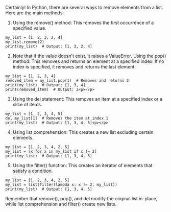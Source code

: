 Certainly! In Python, there are several ways to remove elements from a list. Here are the main methods: 

1. Using the remove() method: This removes the first occurrence of a specified value.

```
my_list = [1, 2, 3, 2, 4]
my_list.remove(2)
print(my_list)  # Output: [1, 3, 2, 4]
```

2. Note that if the value doesn't exist, it raises a ValueError.
Using the pop() method: This removes and returns an element at a specified index. If no index is specified, it removes and returns the last element.

```
my_list = [1, 2, 3, 4]
removed_item = my_list.pop(1)  # Removes and returns 2
print(my_list)  # Output: [1, 3, 4]
print(removed_item)  # Output: 2<p></p>
```

3. Using the del statement: This removes an item at a specified index or a slice of items.

```
my_list = [1, 2, 3, 4, 5]
del my_list[1]  # Removes the item at index 1
print(my_list)  # Output: [1, 3, 4, 5]<p></p>
```

4. Using list comprehension: This creates a new list excluding certain elements.

```
my_list = [1, 2, 3, 4, 2, 5]
my_list = [x for x in my_list if x != 2]
print(my_list)  # Output: [1, 3, 4, 5]
```

5. Using the filter() function: This creates an iterator of elements that satisfy a condition.

```
my_list = [1, 2, 3, 4, 2, 5]
my_list = list(filter(lambda x: x != 2, my_list))
print(my_list)  # Output: [1, 3, 4, 5]
```

Remember that remove(), pop(), and del modify the original list in-place, while list comprehension and filter() create new lists.